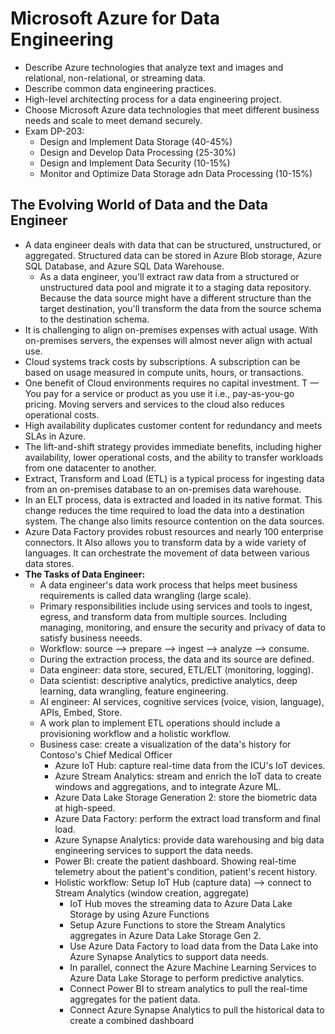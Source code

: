 # Microsoft Azure for Data Engineering
- Describe Azure technologies that analyze text and images and relational, non-relational, or streaming data.
- Describe common data engineering practices.
- High-level architecting process for a data engineering project.
- Choose Microsoft Azure data technologies that meet different business needs and scale to meet demand securely.
- Exam DP-203:
  - Design and Implement Data Storage (40-45%)
  - Design and Develop Data Processing (25-30%)
  - Design and Implement Data Security (10-15%)
  - Monitor and Optimize Data Storage adn Data Processing (10-15%)
## The Evolving World of Data and the Data Engineer
- A data engineer deals with data that can be structured, unstructured, or aggregated. Structured data can be stored in Azure Blob storage, Azure SQL Database, and Azure SQL Data Warehouse.
  - As a data engineer, you'll extract raw data from a structured or unstructured data pool and migrate it to a staging data repository. Because the data source might have a different structure than the target destination, you'll transform the data from the source schema to the destination schema.
- It is challenging to align on-premises expenses with actual usage. With on-premises servers, the expenses will almost never align with actual use.
- Cloud systems track costs by subscriptions. A subscription can be based on usage measured in compute units, hours, or transactions.
- One benefit of Cloud environments requires no capital investment. T — You pay for a service or product as you use it i.e., pay-as-you-go pricing.  Moving servers and services to the cloud also reduces operational costs.
- High availability duplicates customer content for redundancy and meets SLAs in Azure.
- The lift-and-shift strategy provides immediate benefits, including higher availability, lower operational costs, and the ability to transfer workloads from one datacenter to another.
- Extract, Transform and Load (ETL) is a typical process for ingesting data from an on-premises database to an on-premises data warehouse.
- In an ELT process, data is extracted and loaded in its native format. This change reduces the time required to load the data into a destination system. The change also limits resource contention on the data sources.
- Azure Data Factory provides robust resources and nearly 100 enterprise connectors. It Also allows you to transform data by a wide variety of languages. It can orchestrate the movement of data between various data stores.
- __The Tasks of Data Engineer:__
  - A data engineer's data work process that helps meet business requirements is called data wrangling (large scale).
  - Primary responsibilities include using services and tools to ingest, egress, and transform data from multiple sources. Including managing, monitoring, and ensure the security and privacy of data to satisfy business neeeds.
  - Workflow: source --> prepare --> ingest --> analyze --> consume.
  - During the extraction process, the data and its source are defined.
  - Data engineer: data store, secured, ETL/ELT (monitoring, logging). 
  - Data scientist: descriptive analytics, predictive analytics, deep learning, data wrangling, feature engineering.
  - AI engineer: AI services, cognitive services (voice, vision, language), APIs, Embed, Store.
  - A work plan to implement ETL operations should include a provisioning workflow and a holistic workflow.
  - Business case: create a visualization of the data's history for Contoso's Chief Medical Officer
    - Azure IoT Hub: capture real-time data from the ICU's IoT devices.
    - Azure Stream Analytics: stream and enrich the IoT data to create windows and aggregations, and to integrate Azure ML.
    - Azure Data Lake Storage Generation 2: store the biometric data at high-speed.
    - Azure Data Factory: perform the extract load transform and final load.
    - Azure Synapse Analytics: provide data warehousing and big data engineering services to support the data needs.
    - Power BI: create the patient dashboard. Showing real-time telemetry about the patient's condition, patient's recent history.
    - Holistic workflow: Setup IoT Hub (capture data) --> connect to Stream Analytics (window creation, aggregate)
      - IoT Hub moves the streaming data to Azure Data Lake Storage by using Azure Functions
      - Setup Azure Functions to store the Stream Analytics aggregates in Azure Data Lake Storage Gen 2.
      - Use Azure Data Factory to load data from the Data Lake into Azure Synapse Analytics to support data needs.
      - In parallel, connect the Azure Machine Learning Services to Azure Data Lake Storage to perform predictive analytics.
      - Connect Power BI to stream analytics to pull the real-time aggregates for the patient data.
      - Connect Azure Synapse Analytics to pull the historical data to create a combined dashboard